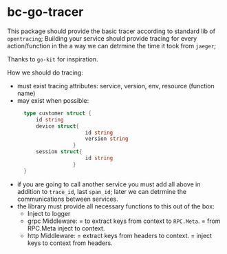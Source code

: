 # bc-go-tracer

This package should provide the basic tracer according to standard lib of `opentracing`; Building your service should 
provide tracing for every action/function in the a way we can detrmine the time it took from `jaeger`;

Thanks to `go-kit` for inspiration.

How we should do tracing:
- must exist tracing attributes: service, version, env, resource (function name)
- may exist when possible: 
  ```go
	type customer struct {
		id string
		device struct{
						id string
						version string
					} 
		session struct{
						id string
					}
	}
	```
- if you are going to call another service you must add all above in addition to `trace_id`, last `span_id`; 
	later we can detrmine the communications between services.
- the library must provide all necessary functions to this out of the box:
	* Inject to logger
	* grpc Middleware:
		= to extract keys from context to `RPC.Meta`.
		= from RPC.Meta inject to context.
	* http Middleware:
		= extract keys from headers to context.
		= inject keys to context from headers.

